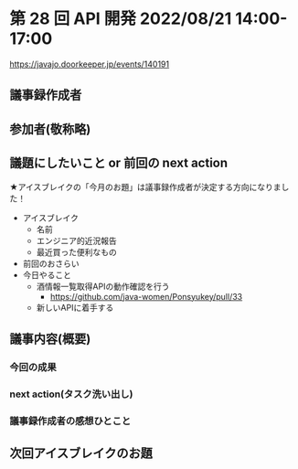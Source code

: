 # 第 28 回 API 開発 2022/08/21 14:00-17:00

https://javajo.doorkeeper.jp/events/140191

## 議事録作成者


## 参加者(敬称略)


## 議題にしたいこと or 前回の next action

★アイスブレイクの「今月のお題」は議事録作成者が決定する方向になりました！

- アイスブレイク
    - 名前
    - エンジニア的近況報告
    - 最近買った便利なもの
- 前回のおさらい
- 今日やること
  - 酒情報一覧取得APIの動作確認を行う
    - https://github.com/java-women/Ponsyukey/pull/33
  - 新しいAPIに着手する

## 議事内容(概要)


### 今回の成果


### next action(タスク洗い出し)



### 議事録作成者の感想ひとこと


## 次回アイスブレイクのお題

